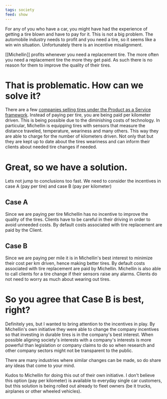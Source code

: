 ```yaml
---
tags: society
feed: show
---
```


For any of you who have a car, you might have had the experience of getting a tire blown and have to pay for it. This is not a big problem. The automobile industry needs to profit and you need a tire, so it seems like a win win situation. Unfortunately there is an incentive misalignment.

[[Michellin]] profits whenever you need a replacement tire. The more often you need a replacement tire the more they get paid. As such there is no reason for them to improve the quality of their tires.

# That is problematic. How can we solve it?

There are a few [companies selling tires under the Product as a Service framework](https://www.iotworldtoday.com/iiot/a-look-at-michelin-s-product-as-a-service-strategy). Instead of paying per tire, you are being paid per kilometer driven. This is being possible due to the diminishing costs of technology. In particular, Michellin is equipping tires with sensors that measure the distance traveled, temperature, weariness and many others. This way they are able to charge for the number of kilometers driven. Not only that but they are kept up to date about the tires weariness and can inform their clients about needed tire changes if needed.

# Great, so we have a solution.

Lets not jump to conclusions too fast. We need to consider the incentives in case A (pay per tire) and case B (pay per kilometer)

## Case A
Since we are paying per tire Michellin has no incentive to improve the quality of the tires. Clients have to be careful in their driving in order to avoid unneeded costs. By default costs associated with tire replacement are paid by the Client.

## Case B
Since we are paying per mile it is in Michellin's best interest to minimize their cost per km driven, hence making better tires. By default costs associated with tire replacement are paid by Michellin. Michellin is also able to call clients for a tire change if their sensors raise any alarms. Clients do not need to worry as much about wearing out tires.

# So you agree that Case B is best, right?

Definitely yes, but I wanted to bring attention to the incentives in play. By Michellin's own initiative they were able to change the company incentives so that investing in durable tires is in the company's best interest. When possible aligning society's interests with a company's interests is more powerful than legislation or company claims to do so when research and other company sectors might not be transparent to the public.

There are many industries where similar changes can be made, so do share any ideas that come to your mind.

Kudos to Michellin for doing this out of their own initiative. I don't believe this option (pay per kilometer) is available to everyday single car customers, but this solution is being rolled out already to fleet owners (be it trucks, airplanes or other wheeled vehicles).

